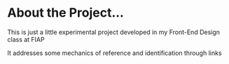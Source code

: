 <h1>About the Project...</h1>

<p>This is just a little experimental project developed in my Front-End Design class at FIAP</p>
<p>It addresses some mechanics of reference and identification through links</p>
